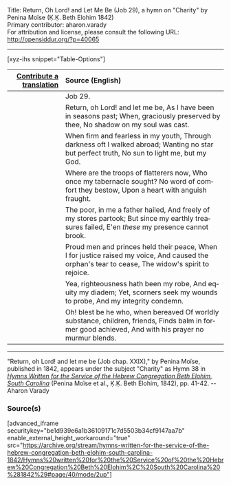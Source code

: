 <html>
<head></head>
<body>
Title: Return, Oh Lord! and Let Me Be (Job 29), a hymn on "Charity" by Penina Moïse (Ḳ.Ḳ. Beth Elohim 1842)<br />
Primary contributor: aharon.varady<br />
For attribution and license, please consult the following URL: <a href="http://opensiddur.org/?p=40065">http://opensiddur.org/?p=40065</a>
<p />
<hr />

[xyz-ihs snippet="Table-Options"]<table style="margin-left: auto;margin-right: auto;" class="draggable">
<thead><tr><th id="x" style="text-align: right;"><a href="/translate/" target="_blank" rel="noopener">Contribute a translation</a></th><th style="text-align: left;">Source (English)</th></tr></thead>
<tbody>
<tr><td style="vertical-align:top;">
<div class="liturgy" lang="he" style="text-align: right;">

</div></td>

<td style="vertical-align:top;">
<div class="english" lang="en" style="text-align: left;">
<span class="citation">Job 29</span>. 
</div></td></tr>


<tr><td style="vertical-align:top;">
<div class="liturgy" lang="he" style="text-align: right;">

</div></td>

<td style="vertical-align:top;">
<div class="english" lang="en" style="text-align: left;">
Return, oh Lord! and let me be, 
As I have been in seasons past; 
When, graciously preserved by thee, 
No shadow on my soul was cast. 
</div></td></tr>


<tr><td style="vertical-align:top;">
<div class="liturgy" lang="he" style="text-align: right;">

</div></td>

<td style="vertical-align:top;">
<div class="english" lang="en" style="text-align: left;">
When firm and fearless in my youth, 
Through darkness oft I walked abroad; 
Wanting no star but perfect truth, 
No sun to light me, but my God. 
</div></td></tr>


<tr><td style="vertical-align:top;">
<div class="liturgy" lang="he" style="text-align: right;">

</div></td>

<td style="vertical-align:top;">
<div class="english" lang="en" style="text-align: left;">
Where are the troops of flatterers now, 
Who once my tabernacle sought? 
No word of comfort they bestow, 
Upon a heart with anguish fraught. 
</div></td></tr>


<tr><td style="vertical-align:top;">
<div class="liturgy" lang="he" style="text-align: right;">

</div></td>

<td style="vertical-align:top;">
<div class="english" lang="en" style="text-align: left;">
The poor, in me a father hailed, 
And freely of my stores partook; 
But since my earthly treasures failed, 
E'en <em>these</em> my presence cannot brook. 
</div></td></tr>


<tr><td style="vertical-align:top;">
<div class="liturgy" lang="he" style="text-align: right;">

</div></td>

<td style="vertical-align:top;">
<div class="english" lang="en" style="text-align: left;">
Proud men and princes held their peace, 
When I for justice raised my voice, 
And caused the orphan's tear to cease, 
The widow's spirit to rejoice. 
</div></td></tr>


<tr><td style="vertical-align:top;">
<div class="liturgy" lang="he" style="text-align: right;">

</div></td>

<td style="vertical-align:top;">
<div class="english" lang="en" style="text-align: left;">
Yea, righteousness hath been my robe, 
And equity my diadem; 
Yet, scorners seek my wounds to probe, 
And my integrity condemn. 
</div></td></tr>


<tr><td style="vertical-align:top;">
<div class="liturgy" lang="he" style="text-align: right;">

</div></td>

<td style="vertical-align:top;">
<div class="english" lang="en" style="text-align: left;">
Oh! blest be he who, when bereaved 
Of worldly substance, children, friends, 
Finds balm in former good achieved, 
And with his prayer no murmur blends.
</div></td></tr>
</tbody></table>

<hr />

"Return, oh Lord! and let me be (Job chap. XXIX)," by Penina Moïse, published in 1842, appears under the subject "Charity" as Hymn 38 in <em><a href="/?p=39305">Hymns Written for the Service of the Hebrew Congregation Beth Elohim, South Carolina</a></em> (Penina Moïse et al., Ḳ.Ḳ. Beth Elohim, 1842), pp. 41-42. --Aharon Varady

<h3>Source(s)</h3>

[advanced_iframe securitykey="be1d939e6a1b36109171c7d5503b34cf9147aa7b" enable_external_height_workaround="true" src="https://archive.org/stream/hymns-written-for-the-service-of-the-hebrew-congregation-beth-elohim-south-carolina-1842/Hymns%20written%20for%20the%20Service%20of%20the%20Hebrew%20Congregation%20Beth%20Elohim%2C%20South%20Carolina%20%281842%29#page/40/mode/2up"]

&nbsp; 
</body>
</html>